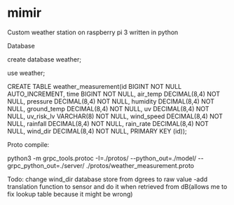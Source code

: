 # mimir

Custom weather station on raspberry pi 3 written in python


Database

create database weather;

use weather;

CREATE TABLE weather_measurement(id BIGINT NOT NULL AUTO_INCREMENT, time BIGINT NOT NULL, air_temp DECIMAL(8,4) NOT NULL, pressure DECIMAL(8,4) NOT NULL,
humidity DECIMAL(8,4) NOT NULL, ground_temp DECIMAL(8,4) NOT NULL, uv DECIMAL(8,4) NOT NULL, uv_risk_lv VARCHAR(8) NOT NULL, wind_speed DECIMAL(8,4) NOT NULL,
rainfall DECIMAL(8,4) NOT NULL, rain_rate DECIMAL(8,4) NOT NULL, wind_dir DECIMAL(8,4) NOT NULL, PRIMARY KEY (id));

Proto compile:

python3 -m grpc_tools.protoc -I=./protos/ --python_out=./model/ --grpc_python_out=./server/ ./protos/weather_measurement.proto

Todo:
change wind_dir database store from dgrees to raw value
-add translation function to sensor and do it when retrieved from dB(allows me to fix lookup table because it might be wrong)